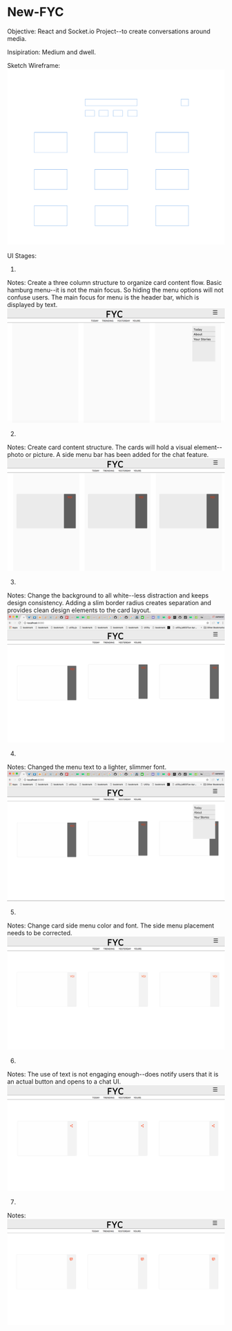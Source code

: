 # New-FYC
Objective: React and Socket.io Project--to create conversations around media.

Insipiration: Medium and dwell.

Sketch Wireframe: 
![alt text](https://github.com/campriest/New-FYC/blob/master/Screen%20Shot%202017-07-08%20at%208.58.44%20AM.png)

UI Stages:

1.
Notes: Create a three column structure to organize card content flow. Basic hamburg menu--it is not the main focus. So hiding the menu options will not confuse users. The main focus for menu is the header bar, which is displayed by text.
![alt text](https://github.com/campriest/New-FYC/blob/master/Screen%20Shot%202017-06-28%20at%208.49.36%20PM.png)

2.
Notes: Create card content structure. The cards will hold a visual element--photo or picture. A side menu bar has been added for the chat feature.
![alt text](https://github.com/campriest/New-FYC/blob/master/Screen%20Shot%202017-07-02%20at%209.05.19%20PM.png)

3.
Notes: Change the background to all white--less distraction and keeps design consistency. Adding a slim border radius creates separation and provides clean design elements to the card layout. 
![alt text](https://github.com/campriest/New-FYC/blob/master/Screen%20Shot%202017-07-03%20at%208.15.14%20AM.png)

4.
Notes: Changed the menu text to a lighter, slimmer font. 
![alttext](https://github.com/campriest/New-FYC/blob/master/Screen%20Shot%202017-07-03%20at%208.15.22%20AM.png)

5.
Notes: Change card side menu color and font. The side menu placement needs to be corrected. 
![alt text](https://github.com/campriest/New-FYC/blob/master/Screen%20Shot%202017-07-03%20at%2010.46.01%20AM.png)

6.
Notes: The use of text is not engaging enough--does notify users that it is an actual button and opens to a chat UI.
![alt text](https://github.com/campriest/New-FYC/blob/master/Screen%20Shot%202017-07-08%20at%2011.42.41%20AM.png)

7. 
Notes:
![alt text](https://github.com/campriest/New-FYC/blob/master/Screen%20Shot%202017-07-08%20at%204.18.59%20PM.png)
